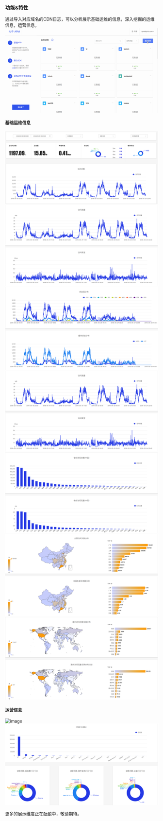 ### 功能&特性

通过导入对应域名的CDN日志，可以分析展示基础运维的信息，深入挖掘的运维信息，运营信息。
![image](../_media/cdn_domain.gif)

#### 基础运维信息

![image](../_media/cdn_visits.png)
![image](../_media/cdn_trafic.png)
![image](../_media/cdn_code.png)
![image](../_media/cdn_trafic.png)
![image](../_media/cdn_province1.png)
![image](../_media/cdn_province2.png)
![image](../_media/cdn_world.png)

#### 运营信息

![image](../_media/cdn_day_atcive_1.png)
![image](../_media/cdn_day_active_2.png)

更多的展示维度正在酝酿中，敬请期待。